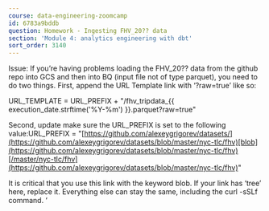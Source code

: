```yaml
---
course: data-engineering-zoomcamp
id: 6783a9bddb
question: Homework - Ingesting FHV_20?? data
section: 'Module 4: analytics engineering with dbt'
sort_order: 3140
---
```


Issue: If you’re having problems loading the FHV_20?? data from the github repo into GCS and then into BQ (input file not of type parquet), you need to do two things. First, append the URL Template link with ‘?raw=true’ like so:

URL_TEMPLATE = URL_PREFIX + "/fhv_tripdata_{{ execution_date.strftime(\'%Y-%m\') }}.parquet?raw=true"

Second, update make sure the URL_PREFIX is set to the following value:URL_PREFIX = "[https://github.com/alexeygrigorev/datasets/](https://github.com/alexeygrigorev/datasets/blob/master/nyc-tlc/fhv)[blob](https://github.com/alexeygrigorev/datasets/blob/master/nyc-tlc/fhv)[/master/nyc-tlc/fhv](https://github.com/alexeygrigorev/datasets/blob/master/nyc-tlc/fhv)"

It is critical that you use this link with the keyword blob. If your link has ‘tree’ here, replace it. Everything else can stay the same, including the curl -sSLf command. ‘

